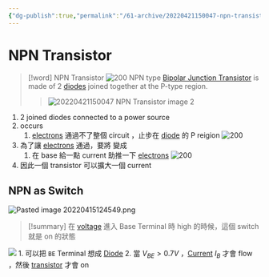 ```yaml
---
{"dg-publish":true,"permalink":"/61-archive/20220421150047-npn-transistor/","dgHomeLink":true,"dgPassFrontmatter":false}
---
```



# NPN Transistor

> [!word] NPN Transistor
> ![200](20220421150047-NPN-Transistor-image-1.png)
> NPN type [Bipolar Junction Transistor](20220225121641-bipolar-junction-transistor.md) is made of 2 [diodes](20220221170726-diode.md) joined together at the P-type region.
>
> > ![20220421150047 NPN Transistor image 2](20220421150047-NPN-Transistor-image-2.png)

1. 2 joined diodes connected to a power source
2. [](20220606151318-20220413124536-biasing.md#Reverse-Biased|Reverse-Bias) occurs
   1. [electrons](20220408114349-electron.md) 通過不了整個 circuit ，止步在 [diode](20220221170726-diode.md) 的 P reigion ![200](Pasted-image-20220421154216.png)
3. 為了讓 [electrons](20220408114349-electron.md) 通過，要將 [](20220606151318-20220413124536-biasing.md#Reverse-Biased|Reverse-Bias) 變成 [](20220606151318-20220413124536-biasing.md#Forward-Biased|Foward-Bias)
   1. 在 base 給一點 current 助推一下 [electrons](20220408114349-electron.md) ![200](Pasted-image-20220421154652.png)
4. 因此一個 transistor 可以擴大一個 current

## NPN as Switch

![Pasted image 20220415124549.png](Pasted-image-20220415124549.png)

> [!summary]
> 在 [voltage](20220318120826-voltage.md) 進入 Base Terminal 時 high 的時候，這個 switch 就是 on 的狀態

![](Pasted-image-20220415124647.png#inlL%7C200) 1. 可以把 `BE` Terminal 想成 [Diode](20220221170726-diode.md) 2. 當 $V_{BE} > 0.7V$ ，[Current](20220408104411-current.md) $I_{B}$ 才會 flow ，然後 [transistor](20220225122049-transistor.md) 才會 on
